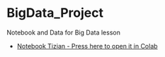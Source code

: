 # BigData_Project
Notebook and Data for Big Data lesson


* [Notebook Tizian - Press here to open it in Colab](https://colab.research.google.com/github/dagnert/BigData_Project/blob/master/BigData.ipynb)
